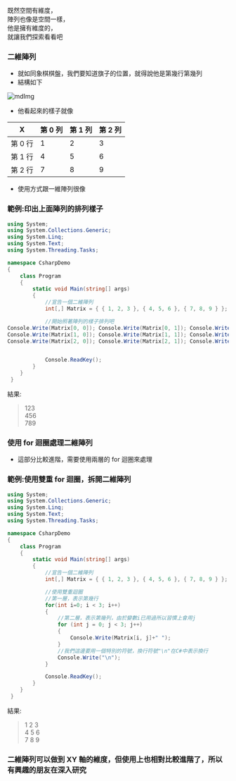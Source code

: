 既然空間有維度，\
陣列也像是空間一樣，\
他是擁有維度的，\
就讓我們探索看看吧

### 二維陣列

- 就如同象棋棋盤，我們要知道旗子的位置，就得說他是第幾行第幾列
- 結構如下

![mdImg](https://ithelp.ithome.com.tw/upload/images/20210912/20097001sufcdURA6n.png)

- 他看起來的樣子就像

| X       | 第 0 列 | 第 1 列 | 第 2 列 |
| ------- | ------- | ------- | ------- |
| 第 0 行 | 1       | 2       | 3       |
| 第 1 行 | 4       | 5       | 6       |
| 第 2 行 | 7       | 8       | 9       |

- 使用方式跟一維陣列很像

### 範例:印出上面陣列的排列樣子

```csharp
using System;
using System.Collections.Generic;
using System.Linq;
using System.Text;
using System.Threading.Tasks;

namespace CsharpDemo
{
    class Program
    {
        static void Main(string[] args)
        {
            //宣告一個二維陣列
            int[,] Matrix = { { 1, 2, 3 }, { 4, 5, 6 }, { 7, 8, 9 } };

            //開始照著陣列的樣子排列吧
Console.Write(Matrix[0, 0]); Console.Write(Matrix[0, 1]); Console.WriteLine(Matrix[0, 2]);//第一行
Console.Write(Matrix[1, 0]); Console.Write(Matrix[1, 1]); Console.WriteLine(Matrix[1, 2]);//第二行
Console.Write(Matrix[2, 0]); Console.Write(Matrix[2, 1]); Console.WriteLine(Matrix[2, 2]);//第三行


            Console.ReadKey();
        }
    }
 }
```

結果:

> 123\
> 456\
> 789

### 使用 for 迴圈處理二維陣列

- 這部分比較進階，需要使用兩層的 for 迴圈來處理

### 範例:使用雙重 for 迴圈，拆開二維陣列

```csharp
using System;
using System.Collections.Generic;
using System.Linq;
using System.Text;
using System.Threading.Tasks;

namespace CsharpDemo
{
    class Program
    {
        static void Main(string[] args)
        {
            //宣告一個二維陣列
            int[,] Matrix = { { 1, 2, 3 }, { 4, 5, 6 }, { 7, 8, 9 } };

            //使用雙重迴圈
            //第一層，表示第幾行
            for(int i=0; i < 3; i++)
            {
                //第二層，表示第幾列，由於變數i已用過所以習慣上會用j
                for (int j = 0; j < 3; j++)
                {
                    Console.Write(Matrix[i, j]+" ");
                }
                //我們這邊要用一個特別的符號，換行符號"\n"在C#中表示換行
                Console.Write("\n");
            }

            Console.ReadKey();
        }
    }
 }
```

結果:

> 1 2 3\
> 4 5 6\
> 7 8 9

### 二維陣列可以做到 XY 軸的維度，但使用上也相對比較進階了，所以有興趣的朋友在深入研究
